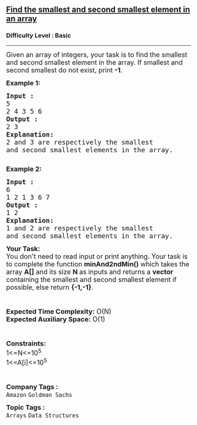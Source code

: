<h2><a href="https://practice.geeksforgeeks.org/problems/find-the-smallest-and-second-smallest-element-in-an-array3226/1?page=2&category=Arrays&difficulty=Basic&sortBy=submissions">Find the smallest and second smallest element in an array</a></h2><h3>Difficulty Level : Basic</h3><hr><div class="problems_problem_content__Xm_eO"><p><span style="font-size:18px">Given an array of integers, your task is to find the smallest and second smallest element in the array. If smallest and second smallest do not exist, print <strong>-1</strong>.</span></p>

<p><span style="font-size:18px"><strong>Example 1:</strong></span></p>

<pre><span style="font-size:18px"><strong>Input :</strong>
5
2 4 3 5 6
<strong>Output :</strong>
2 3 
<strong>Explanation:</strong> 
2 and 3 are respectively the smallest 
and second smallest elements in the array.</span></pre>

<p><br>
<span style="font-size:18px"><strong>Example 2:</strong></span></p>

<pre><span style="font-size:18px"><strong>Input :</strong>
6
1 2 1 3 6 7
<strong>Output :</strong>
1 2 
<strong>Explanation: </strong>
1 and 2 are respectively the smallest 
and second smallest elements in the array.</span></pre>

<p><span style="font-size:18px"><strong>Your Task:&nbsp;&nbsp;</strong><br>
You don't need to read input or print anything. Your task is to complete the function&nbsp;<strong>minAnd2ndMin()</strong>&nbsp;which takes the array <strong>A[]</strong> and its size <strong>N </strong>as inputs and returns a <strong>vector</strong> containing the smallest and second smallest element if possible, else return <strong>{-1,-1}</strong>.</span></p>

<p>&nbsp;</p>

<p><span style="font-size:18px"><strong>Expected Time Complexity:</strong> O(N)<br>
<strong>Expected Auxiliary Space:</strong> O(1)</span></p>

<p>&nbsp;</p>

<p><span style="font-size:18px"><strong>Constraints:</strong><br>
1&lt;=N&lt;=10<sup>5</sup><br>
1&lt;=A[i]&lt;=10<sup>5</sup></span></p>

<p>&nbsp;</p>
</div><p><span style=font-size:18px><strong>Company Tags : </strong><br><code>Amazon</code>&nbsp;<code>Goldman Sachs</code>&nbsp;<br><p><span style=font-size:18px><strong>Topic Tags : </strong><br><code>Arrays</code>&nbsp;<code>Data Structures</code>&nbsp;